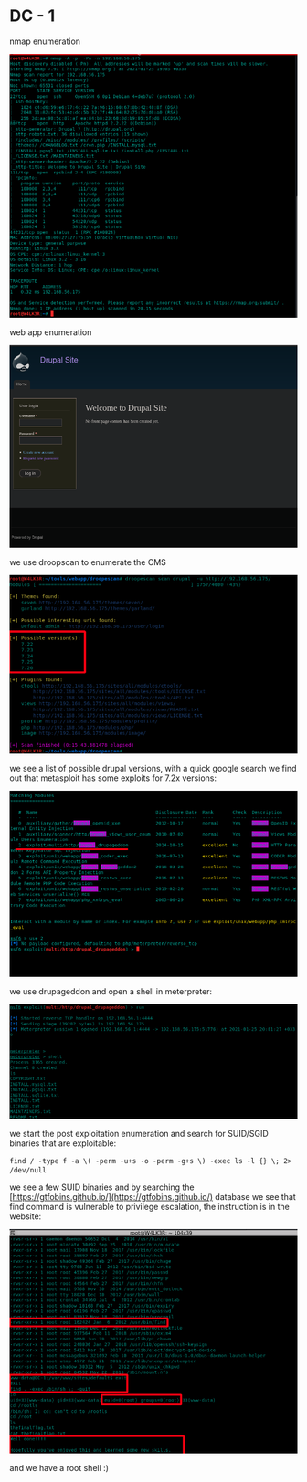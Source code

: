 # DC - 1

nmap enumeration

![](../../.gitbook/assets/1111111111111111%20%282%29.png)

web app enumeration 

![](../../.gitbook/assets/1111111111111111%20%2813%29.png)

we use droopscan to enumerate the CMS

![](../../.gitbook/assets/1111111111111111%20%281%29.png)

we see a list of possible drupal versions, with a quick google search we find out that metasploit has some exploits for 7.2x versions:

![](../../.gitbook/assets/1111111111111111%20%2816%29.png)

we use drupageddon  and open a shell in meterpreter:

![](../../.gitbook/assets/1111111111111111%20%289%29.png)

we start the post exploitation enumeration and search for SUID/SGID binaries that are exploitable:

```text
find / -type f -a \( -perm -u+s -o -perm -g+s \) -exec ls -l {} \; 2> /dev/null
```

we see a few SUID binaries and by searching the [https://gtfobins.github.io/](https://gtfobins.github.io/) database we see that find command is vulnerable to privilege escalation, the instruction is in the website:

![](../../.gitbook/assets/1111111111111111%20%2818%29.png)

and we have a root shell :\)







